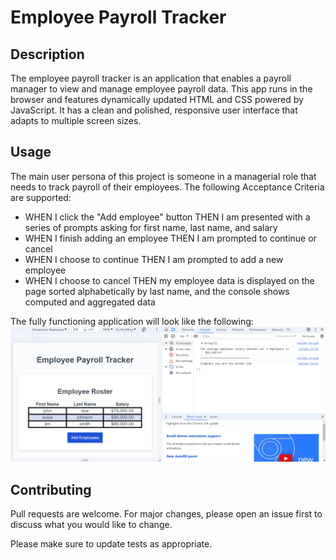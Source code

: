 # Employee Payroll Tracker

## Description
The employee payroll tracker is an application that enables a payroll manager to view and manage employee payroll data. This app runs in the browser and features dynamically updated HTML and CSS powered by JavaScript. It has a clean and polished, responsive user interface that adapts to multiple screen sizes.


## Usage
The main user persona of this project is someone in a managerial role that needs to track payroll of their employees. The following Acceptance Criteria are supported: 
- WHEN I click the "Add employee" button
THEN I am presented with a series of prompts asking for first name, last name, and salary
- WHEN I finish adding an employee
THEN I am prompted to continue or cancel
- WHEN I choose to continue
THEN I am prompted to add a new employee
- WHEN I choose to cancel
THEN my employee data is displayed on the page sorted alphabetically by last name, and the console shows computed and aggregated data

The fully functioning application will look like the following: 
![Screenshot of working application](employee-tracker.png)



## Contributing

Pull requests are welcome. For major changes, please open an issue first
to discuss what you would like to change.

Please make sure to update tests as appropriate.